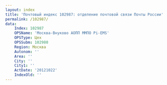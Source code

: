 ```yaml
---
layout: index
title: 'Почтовый индекс 102987: отделение почтовой связи Почты России'
permalink: /102987/
data:
    Index: 102987
    OPSName: 'Москва-Внуково АОПП ММПО Pi-EMS'
    OPSType: Цех
    OPSSubm: 102980
    Region: Москва
    Autonom: ''
    Area: ''
    City: ''
    City1: ''
    ActDate: '20121022'
    IndexOld: ''
---
```

